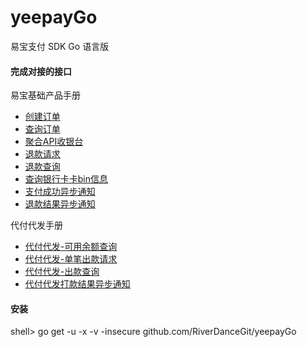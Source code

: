 # yeepayGo
易宝支付 SDK Go 语言版

#### 完成对接的接口

易宝基础产品手册
* [创建订单](https://open.yeepay.com/docs/e-commerceprotocols/rest__v1.0__std__trade__order.html)
* [查询订单](https://open.yeepay.com/docs/e-commerceprotocols/rest__v1.0__std__trade__orderquery.html)
* [聚合API收银台](https://open.yeepay.com/docs/e-commerceprotocols/rest__v1.0__nccashierapi__api__pay.html)
* [退款请求](https://open.yeepay.com/docs/e-commerceprotocols/rest__v1.0__std__trade__refund.html)
* [退款查询](https://open.yeepay.com/docs/e-commerceprotocols/rest__v1.0__std__trade__refundquery.html)
* [查询银行卡卡bin信息](https://open.yeepay.com/docs/retail000001/rest__v1.0__sys__merchant__query-bank-card-bin-info.html)
* [支付成功异步通知](https://open.yeepay.com/docs/e-commerceprotocols/5afd45b22181f8275762d7dc.html)
* [退款结果异步通知](https://open.yeepay.com/docs/e-commerceprotocols/5afd45912181f8275762d7db.html)

代付代发手册
* [代付代发-可用余额查询](https://open.yeepay.com/docs/remit001/rest__v1.0__balance__query_customer_amount.html)
* [代付代发-单笔出款请求](https://open.yeepay.com/docs/remit001/rest__v1.0__balance__transfer_send.html)
* [代付代发-出款查询](https://open.yeepay.com/docs/remit001/rest__v1.0__balance__transfer_query.html)
* [代付代发打款结果异步通知](https://open.yeepay.com/docs/remit001/5c0f2f59e92000005d06f196.html)

#### 安装

shell> go get -u -x -v -insecure github.com/RiverDanceGit/yeepayGo
